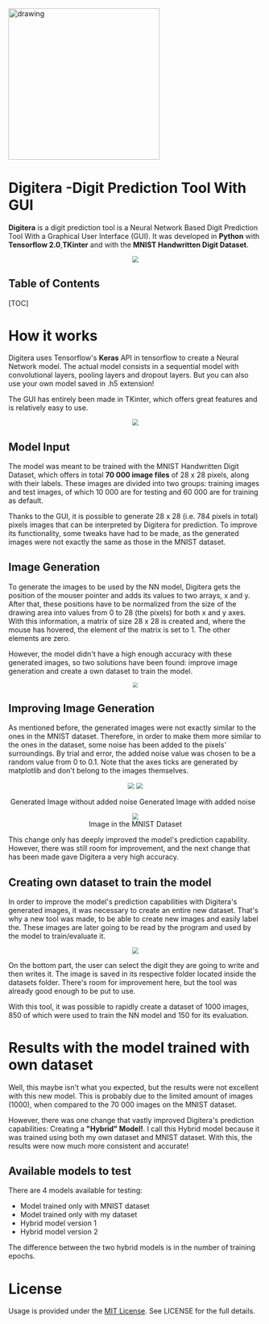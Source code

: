 <img src="C:\Users\User\OneDrive\Documents\Códigos\Tensorflow\MNIST-Digit-Prediction\Images\icon.jpg" alt="drawing" width="300"/>

# 	Digitera -Digit Prediction Tool With GUI

**Digitera** is a digit prediction tool is a Neural Network Based Digit Prediction Tool With a Graphical User Interface (GUI). It was developed in **Python** with **Tensorflow 2.0**,**TKinter** and with the **MNIST Handwritten Digit Dataset**.

<center><img src="C:\Users\User\OneDrive\Documents\Códigos\Tensorflow\MNIST-Digit-Prediction\Images\MNIST_GUI_GIF.gif" style="zoom:80%;" /></center>  

## Table of Contents

[TOC]

# How it works

Digitera uses Tensorflow's **Keras** API in tensorflow to create a Neural Network model. The actual model consists in a sequential model with convolutional layers, pooling layers and dropout layers. But you can also use your own model saved in .h5 extension!

The GUI has entirely been made in TKinter, which offers great features and is relatively easy to use.



<center><img src="C:\Users\User\OneDrive\Documents\Códigos\Tensorflow\MNIST-Digit-Prediction\Images\MNIST_GUI_ERR.gif" style="zoom:80%;" /></center>  





## Model Input

The model was meant to be trained with the MNIST Handwritten Digit Dataset, which offers in total **70 000 image files** of 28 x 28 pixels, along with their labels. These images are divided into two groups: training images and test images, of which 10 000 are for testing and 60 000 are for training as default. 

Thanks to the GUI, it is possible to generate 28 x 28 (i.e. 784 pixels in total) pixels images that can be interpreted by Digitera for prediction. To improve its functionality, some tweaks have had to be made, as the generated images were not exactly the same as those in the MNIST dataset. 

## Image Generation

To generate the images to be used by the NN model, Digitera gets the position of the mouser pointer and adds its values to two arrays, x and y. After that, these positions have to be normalized from the size of the drawing area into values from 0 to 28 (the pixels) for both x and y axes. With this information, a matrix of size 28 x 28 is created and, where the mouse has hovered, the element of the matrix is set to 1. The other elements are zero. 

However, the model didn't have a high enough accuracy with these generated images, so two solutions have been found: improve image generation and create a own dataset to train the model.

<center><img src="C:\Users\User\OneDrive\Documents\Códigos\Tensorflow\MNIST-Digit-Prediction\Images\Pred_err.png" style="zoom:60%;" /></center>  



## Improving Image Generation

As mentioned before, the generated images were not exactly similar to the ones in the MNIST dataset. Therefore, in order to make them more similar to the ones in the dataset, some noise has been added to the pixels' surroundings. By trial and error, the added noise value was chosen to be a random value from 0 to 0.1. Note that the axes ticks are generated by matplotlib and don't belong to the images themselves.

<center><img src="C:\Users\User\OneDrive\Documents\Códigos\Tensorflow\MNIST-Digit-Prediction\Images\digit_nonoise.jpg" style="zoom:80%;" /> <img src="C:\Users\User\OneDrive\Documents\Códigos\Tensorflow\MNIST-Digit-Prediction\Images\digit_noise.jpg" style="zoom:80%;" /></center>

​					Generated Image without added noise				Generated Image with added noise

<center>
    <figure>
        <img src="C:\Users\User\OneDrive\Documents\Códigos\Tensorflow\MNIST-Digit-Prediction\Images\MNIST_Digit.jpeg" style="zoom:80%;" />
        <figcaption>Image in the MNIST Dataset</figcaption>
    </figure>
</center>



This change only has deeply improved the model's prediction capability. However, there was still room for improvement, and the next change that has been made gave Digitera a very high accuracy.

## Creating own dataset to train the model

In order to improve the model's prediction capabilities with Digitera's generated images, it was necessary to create an entire new dataset. That's why a new tool was made, to be able to create new images and easily label the. These images are later going to be read by the program and used by the model to train/evaluate it.

<center><img src="C:\Users\User\OneDrive\Documents\Códigos\Tensorflow\MNIST-Digit-Prediction\Images\Dataset_Creation.png" style="zoom:80%;" /></center>  

On the bottom part, the user can select the digit they are going to write and then writes it. The image is saved in its respective folder located inside the datasets folder. There's room for improvement here, but the tool was already good enough to be put to use.

With this tool, it was possible to rapidly create a dataset of 1000 images, 850 of which were used to train the NN model and 150 for its evaluation.



# Results with the model trained with own dataset

Well, this maybe isn't what you expected, but the results were not excellent with this new model. This is probably due to the limited amount of images (1000), when compared to the 70 000 images on the MNIST dataset.

However, there was one change that vastly improved Digitera's prediction capabilities: Creating a **"Hybrid" Model!**. I call this Hybrid model because it was trained using both my own dataset and MNIST dataset. With this, the results were now much more consistent and accurate!




## Available models to test

There are 4 models available for testing:

* Model trained only with MNIST dataset
* Model trained only with my dataset
* Hybrid model version 1
* Hybrid model version 2

The difference between the two hybrid models is in the number of training epochs.

# License

Usage is provided under the [MIT License](http://http//opensource.org/licenses/mit-license.php). See LICENSE for the full details.

